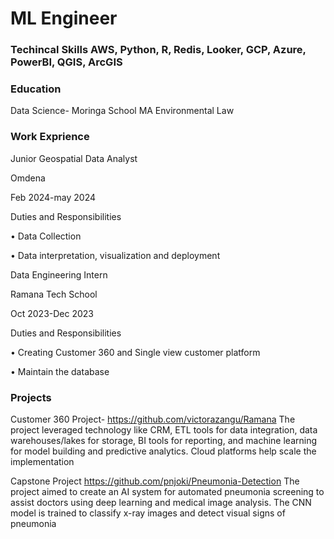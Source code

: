 # ML Engineer
### Techincal Skills  AWS, Python, R, Redis, Looker, GCP, Azure, PowerBI, QGIS, ArcGIS

### Education
Data Science- Moringa School
MA Environmental Law

### Work Exprience
Junior Geospatial Data Analyst

Omdena

Feb 2024-may 2024

Duties and Responsibilities

•	Data Collection

•	Data interpretation, visualization and deployment 

Data Engineering Intern

Ramana Tech School

Oct 2023-Dec 2023

Duties and Responsibilities

•	Creating Customer 360 and Single view customer platform

•	Maintain the database


### Projects
Customer 360 Project- 
https://github.com/victorazangu/Ramana
The project leveraged technology like CRM, ETL tools for data integration, data warehouses/lakes for storage, BI tools for reporting, and machine learning for model building and predictive analytics. Cloud platforms help scale the implementation


Capstone Project 
https://github.com/pnjoki/Pneumonia-Detection
The project aimed to create an AI system for automated pneumonia screening to assist doctors using deep learning and medical image analysis. The CNN model is trained to classify x-ray images and detect visual signs of pneumonia




